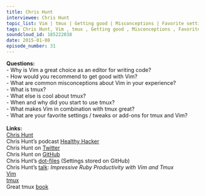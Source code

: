 ```yaml
--- 
title: Chris Hunt
interviewee: Chris Hunt
topic_list: Vim | tmux | Getting good | Misconceptions | Favorite settings
tags: Chris Hunt, Vim , tmux , Getting good , Misconceptions , Favorite settings
soundcloud_id: 185222038
date: 2015-01-08
episode_number: 31
---
```

 
<p class="show_notes_display"><b>Questions:</b><br>- Why is Vim a great choice as an editor for writing code?<br>- How would you recommend to get good with Vim?<br>- What are common misconceptions about Vim in your experience?<br>- What is tmux?<br>- What else is cool about tmux?<br>- When and why did you start to use tmux?<br>- What makes Vim in combination with tmux great?<br>- What are your favorite settings / tweaks or add-ons for tmux and Vim?<br><br><b>Links:</b><br><a rel="nofollow" target="_blank" href="http://www.chrishunt.co/">Chris Hunt</a><br>Chris Hunt’s podcast <a rel="nofollow" target="_blank" href="http://www.healthyhacker.com/">Healthy Hacker</a><br>Chris Hunt on <a rel="nofollow" target="_blank" href="https://twitter.com/chrishunt">Twitter</a><br>Chris Hunt on <a rel="nofollow" target="_blank" href="https://github.com/chrishunt">GitHub</a><br>Chris Hunt’s <a rel="nofollow" target="_blank" href="https://github.com/chrishunt/dot-files">dot-files</a> (Settings stored on GitHub)<br>Chris Hunt’s <a rel="nofollow" target="_blank" href="https://www.youtube.com/watch?v=9jzWDr24UHQ">talk</a>: <i>Impressive Ruby Productivity with Vim and Tmux<br></i><a rel="nofollow" target="_blank" href="http://vimcasts.org/">Vim</a><br><a rel="nofollow" target="_blank" href="http://tmux.sourceforge.net/">tmux</a><br>Great tmux <a rel="nofollow" target="_blank" href="http://www.amazon.com/tmux-Productive-Development-Brian-Hogan-ebook/dp/B00A4I3ZVY">book</a><br><br></p>
